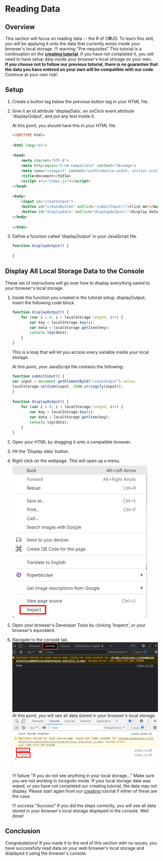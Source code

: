 # Reading Data

## Overview

This section will focus on reading data -- the R of C**R**UD. To learn this skill, you will be applying it onto the data that currently exists inside your browser's local storage.
!!! warning "Pre-requisites"
    This tutorial is a continuation on the [**creating tutorial**](creating.md). If you have not completed it, you will need to have setup data inside your browser's local storage on your own.
    <br> **If you choose not to follow our previous tutorial, there is no guarantee that the data you have entered on your own will be compatible with our code**. Continue at your own risk!

## Setup

1. Create a button tag below the previous button tag in your HTML file.

2. Give it an id attribute 'displayData', an onClick event attribute 'displayOutput', and put any text inside it.

    At this point, you should have this in your HTML file.

    ```html
    <!DOCTYPE html>

    <html lang="en">

    <head>
        <meta charset="UTF-8">
        <meta http-equiv="X-UA-Compatible" content="IE=edge">
        <meta name="viewport" content="width=device-width, initial-scale=1.0">
        <title>Document</title>
        <script src="index.js"></script>
    </head>

    <body>
        <input id="createInput">
        <button id="createButton" onClick="submitInput()">Click me!</button>
        <button id="displayData" onClick="displayOutput()">Display data</button>
    </body>

    </html>
    ```

3. Define a function called 'displayOutput' in your JavaScript file.

    ```js
    function displayOutput() {
        
    }
    ```

## Display All Local Storage Data to the Console

These set of instructions will go over how to display everything saved to your browser's local storage.

1. Inside the function you created in the tutorial setup, displayOutput, insert the following code block.

    ```js
    function displayOutput() {
        for (var i = 0; i < localStorage.length; i++) {
            var key = localStorage.key(i);
            var data = localStorage.getItem(key);
            console.log(data);
        }
    }
    ```

    This is a loop that will let you access every variable inside your local storage.

    At this point, your JavaScript file contains the following:

    ```js
    function submitInput() {
    var input = document.getElementById("createInput").value;
    localStorage.setItem(input, JSON.stringify(input));
    }

    function displayOutput() {
        for (var i = 0; i < localStorage.length; i++) {
            var key = localStorage.key(i);
            var data = localStorage.getItem(key);
            console.log(data);
        }
    }
    ```

2. Open your HTML by dragging it onto a compatible browser.
3. Hit the 'Display data' button.
4. Right click on the webpage. This will open up a menu.
    <br> ![right-click](right-click.png)
5. Open your browser's Developer Tools by clicking 'Inspect', or your browser's equivalent.
6. Navigate to the console tab.
    <br> ![access-console](access-console.png)
    At this point, you will see all data stored in your browser's local storage.
    <br> ![console-log](console-log.png)

    !!! failure "If you do not see anything in your local storage..."
        Make sure you are not working in incognito mode. If your local storage data was wiped, or you have not completed our creating tutorial, the data may not display. Please start again from our [creating](creating.md) tutorial if either of these are the case.

    !!! success "Success"
        If you did the steps correctly, you will see all data stored in your browser's local storage displayed in the console. Well done!

## Conclusion

Congratulations! If you made it to the end of this section with no issues, you have successfully read data on your web browser's local storage and displayed it using the browser's console.
